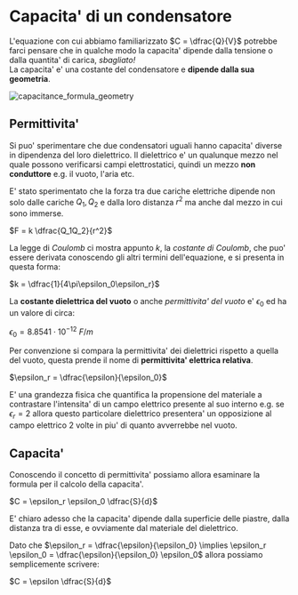 # Capacita' di un condensatore  

L'equazione con cui abbiamo familiarizzato $C = \dfrac{Q}{V}$ potrebbe farci pensare che in qualche modo la capacita' dipende dalla tensione o dalla quantita' di carica, *sbagliato!*  
La capacita' e' una costante del condensatore e **dipende dalla sua geometria**.  

![capacitance_formula_geometry](https://user-images.githubusercontent.com/7195133/214650950-5f6b75aa-1d01-45ce-a0ba-356b5ec2fdb9.jpg)  

## Permittivita'  

Si puo' sperimentare che due condensatori uguali hanno capacita' diverse in dipendenza del loro dielettrico. Il dielettrico e' un qualunque mezzo nel quale possono verificarsi campi elettrostatici, quindi un mezzo **non conduttore** e.g. il vuoto, l'aria etc.  

E' stato sperimentato che la forza tra due cariche elettriche dipende non solo dalle cariche $Q_1, Q_2$ e dalla loro distanza $r^2$ ma anche dal mezzo in cui sono immerse.   

$F = k \dfrac{Q_1Q_2}{r^2}$  

La legge di *Coulomb* ci mostra appunto $k$, la *costante di Coulomb*, che puo' essere derivata conoscendo gli altri termini dell'equazione, e si presenta in questa forma:

$k = \dfrac{1}{4\pi\epsilon_0\epsilon_r}$  

La **costante dielettrica del vuoto** o anche *permittivita' del vuoto* e' $\epsilon_0$ ed ha un valore di circa:  

$\epsilon_0 = 8.8541 \cdot 10^{-12}\ F/m$  


Per convenzione si compara la permittivita' dei dielettrici rispetto a quella del vuoto, questa prende il nome di **permittivita' elettrica relativa**.  

$\epsilon_r = \dfrac{\epsilon}{\epsilon_0}$

E' una grandezza fisica che quantifica la propensione del materiale a contrastare l'intensita' di un campo elettrico presente al suo interno e.g. se $\epsilon_r = 2$ allora questo particolare dielettrico presentera' un opposizione al campo elettrico $2$ volte in piu' di quanto avverrebbe nel vuoto.  

## Capacita'  

Conoscendo il concetto di permittivita' possiamo allora esaminare la formula per il calcolo della capacita'.  

$C = \epsilon_r \epsilon_0 \dfrac{S}{d}$  

E' chiaro adesso che la capacita' dipende dalla superficie delle piastre, dalla distanza tra di esse, e ovviamente dal materiale del dielettrico.  

Dato che $\epsilon_r = \dfrac{\epsilon}{\epsilon_0} \implies \epsilon_r \epsilon_0 = \dfrac{\epsilon}{\epsilon_0} \epsilon_0$ allora possiamo semplicemente scrivere:  

$C = \epsilon \dfrac{S}{d}$